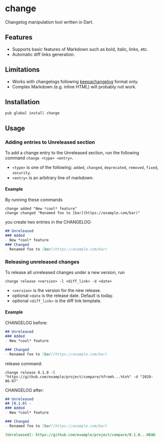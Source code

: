 # change
Changelog manipulation tool written in Dart. 

## Features
- Supports basic features of Markdown such as bold, italic, links, etc.
- Automatic diff links generation.

## Limitations
- Works with changelogs following [keepachangelog](https://keepachangelog.com/en/1.0.0/) format only.
- Complex Markdown (e.g. inline HTML) will probably not work.

## Installation
```
pub global install change
```

## Usage
### Adding entries to Unreleased section
To add a change entry to the Unreleased section, run the following command `change <type> <entry>`.
- `<type>` is one of the following: `added`, `changed`, `deprecated`, `removed`, `fixed`, `security`.
- `<entry>` is an arbitrary line of markdown.

#### Example

By running these commands
```
change added "New *cool* feature"
change changed "Renamed foo to [bar](https://example.com/bar)"
```
you create two entries in the CHANGELOG:
```markdown
## Unreleased
### Added
- New *cool* feature
### Changed
- Renamed foo to [bar](https://example.com/bar)
```

### Releasing unreleased changes
To release all unreleased changes under a new version, run
```
change release <version> -l <diff_link> -d <date>
```
- `<version>` is the version for the new release.
- optional `<date` is the release date. Default is today.
- optional `<diff_link>` is the diff link template.

#### Example
CHANGELOG before:
```markdown
## Unreleased
### Added
- New *cool* feature

### Changed
- Renamed foo to [bar](https://example.com/bar)
```

release command:
```
change release 0.1.0 -l "https://github.com/example/project/compare/%from%...%to%" -d "2020-06-07"
```

CHANGELOG after:
```markdown
## Unreleased
## [0.1.0] - 
### Added
- New *cool* feature

### Changed
- Renamed foo to [bar](https://example.com/bar)

[Unreleased]: https://github.com/example/project/compare/0.1.0...HEAD
```
